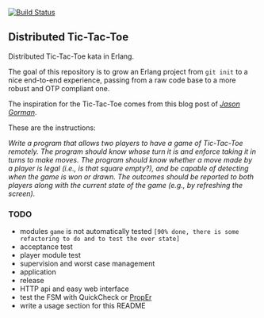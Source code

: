 [![Build Status](https://travis-ci.org/MirkoBonadei/distributed-tic-tac-toe.svg?branch=master)](https://travis-ci.org/MirkoBonadei/distributed-tic-tac-toe)
## Distributed Tic-Tac-Toe
Distributed Tic-Tac-Toe kata in Erlang.

The goal of this repository is to grow an Erlang project from `git init` to a nice end-to-end experience, passing from a raw code base to a more robust and OTP compliant one.

The inspiration for the Tic-Tac-Toe comes from this blog post of [_Jason Gorman_](http://codemanship.co.uk/parlezuml/blog/?postid=1196).

These are the instructions:

_Write a program that allows two players to have a game of Tic-Tac-Toe remotely. The program should know whose turn it is and enforce taking it in turns to make moves. The program should know whether a move made by a player is legal (i.e., is that square empty?), and be capable of detecting when the game is won or drawn. The outcomes should be reported to both players along with the current state of the game (e.g., by refreshing the screen)._

### TODO
* modules `game` is not automatically tested `[90% done, there is some refactoring to do and to test the over state]`
* acceptance test
* player module test
* supervision and worst case management
* application
* release
* HTTP api and easy web interface
* test the FSM with QuickCheck or [PropEr](http://proper.softlab.ntua.gr/doc/overview-summary.html)
* write a usage section for this README

